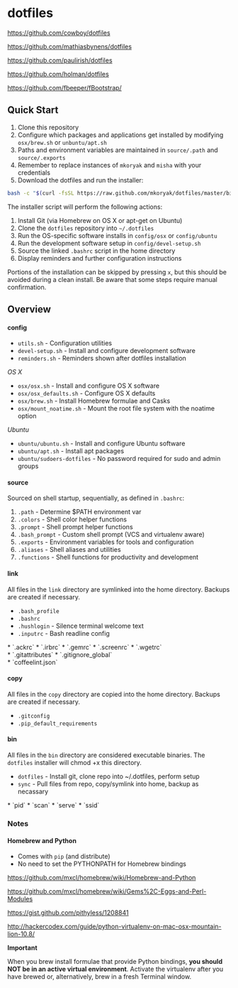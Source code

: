 # dotfiles

https://github.com/cowboy/dotfiles

https://github.com/mathiasbynens/dotfiles

https://github.com/paulirish/dotfiles

https://github.com/holman/dotfiles

https://github.com/fbeeper/fBootstrap/

## Quick Start

1.  Clone this repository
2.  Configure which packages and applications get installed by modifying `osx/brew.sh` or `unbuntu/apt.sh`
3.  Paths and environment variables are maintained in `source/.path` and `source/.exports`
4.  Remember to replace instances of `mkoryak` and `misha` with your credentials
5.  Download the dotfiles and run the installer:

```bash
bash -c "$(curl -fsSL https://raw.github.com/mkoryak/dotfiles/master/bin/dotfiles)" && source ~/.bashrc
```

The installer script will perform the following actions:

1.  Install Git (via Homebrew on OS X or apt-get on Ubuntu)
2.  Clone the `dotfiles` repository into `~/.dotfiles`
3.  Run the OS-specific software installs in `config/osx` or `config/ubuntu`
4.  Run the development software setup in `config/devel-setup.sh`
5.  Source the linked `.bashrc` script in the home directory
6.  Display reminders and further configuration instructions

Portions of the installation can be skipped by pressing `x`, but this should be avoided during a clean install.
Be aware that some steps require manual confirmation.

## Overview

#### config

* `utils.sh` - Configuration utilities
* `devel-setup.sh` - Install and configure development software
* `reminders.sh` - Reminders shown after dotfiles installation

_OS X_

* `osx/osx.sh` - Install and configure OS X software
* `osx/osx_defaults.sh` - Configure OS X defaults
* `osx/brew.sh` - Install Homebrew formulae and Casks
* `osx/mount_noatime.sh` - Mount the root file system with the noatime option

_Ubuntu_

* `ubuntu/ubuntu.sh` - Install and configure Ubuntu software
* `ubuntu/apt.sh` - Install apt packages
* `ubuntu/sudoers-dotfiles` - No password required for sudo and admin groups

#### source

Sourced on shell startup, sequentially, as defined in `.bashrc`:

1. `.path` - Determine $PATH environment var
2. `.colors` - Shell color helper functions
3. `.prompt` - Shell prompt helper functions
4. `.bash_prompt` - Custom shell prompt (VCS and virtualenv aware)
5. `.exports` - Environment variables for tools and configuration
6. `.aliases` - Shell aliases and utilities
7. `.functions` - Shell functions for productivity and development

#### link

All files in the `link` directory are symlinked into the home directory.
Backups are created if necessary.

* `.bash_profile`
* `.bashrc`
* `.hushlogin` - Silence terminal welcome text
* `.inputrc` - Bash readline config
<div/>
* `.ackrc`
* `.irbrc`
* `.gemrc`
* `.screenrc`
* `.wgetrc`
<div/>
* `.gitattributes`
* `.gitignore_global`
<div/>
* `coffeelint.json`

#### copy

All files in the `copy` directory are copied into the home directory.
Backups are created if necessary.

* `.gitconfig`
* `.pip_default_requirements`

#### bin

All files in the `bin` directory are considered executable binaries.
The `dotfiles` installer will chmod +x this directory.

* `dotfiles` - Install git, clone repo into ~/.dotfiles, perform setup
* `sync` - Pull files from repo, copy/symlink into home, backup as necassary
<div/>
* `pid`
* `scan`
* `serve`
* `ssid`

### Notes

#### Homebrew and Python

  * Comes with ```pip``` (and distribute)
  * No need to set the PYTHONPATH for Homebrew bindings

https://github.com/mxcl/homebrew/wiki/Homebrew-and-Python

https://github.com/mxcl/homebrew/wiki/Gems%2C-Eggs-and-Perl-Modules

https://gist.github.com/pithyless/1208841

http://hackercodex.com/guide/python-virtualenv-on-mac-osx-mountain-lion-10.8/

__Important__

When you brew install formulae that provide Python bindings, **you should NOT be in an active virtual environment**.
Activate the virtualenv after you have brewed or, alternatively, brew in a fresh Terminal window.
